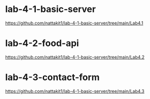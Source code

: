 # lab-4-1-basic-server

https://github.com/nattakit1/lab-4-1-basic-server/tree/main/Lab4.1

# lab-4-2-food-api

https://github.com/nattakit1/lab-4-1-basic-server/tree/main/Lab4.2

# lab-4-3-contact-form

https://github.com/nattakit1/lab-4-1-basic-server/tree/main/Lab4.3
